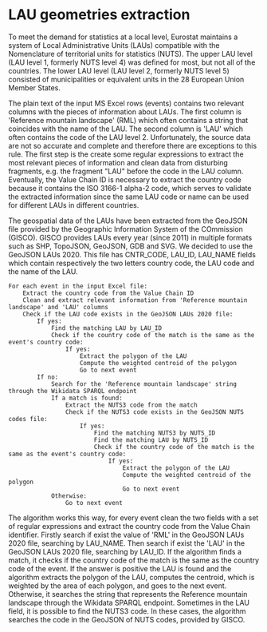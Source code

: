# LAU geometries extraction

To meet the demand for statistics at a local level, Eurostat maintains a system of Local Administrative Units (LAUs) compatible with the Nomenclature of territorial units for statistics (NUTS). The upper LAU level (LAU level 1, formerly NUTS level 4) was defined for most, but not all of the countries. The lower LAU level (LAU level 2, formerly NUTS level 5) consisted of municipalities or equivalent units in the 28 European Union Member States. 

The plain text of the input MS Excel rows (events) contains two relevant columns with the pieces of information about LAUs. The first column is 'Reference mountain landscape' (RML) which often contains a string that coincides with the name of the LAU. The second column is 'LAU' which often contains the code of the LAU level 2. Unfortunately, the source data are not so accurate and complete and therefore there are exceptions to this rule. The first step is the create some regular expressions to extract the most relevant pieces of information and clean data from disturbing fragments, e.g. the fragment "LAU" before the code in the LAU column. Eventually, the Value Chain ID is necessary to extract the country code because it contains the ISO 3166-1 alpha-2 code, which serves to validate the extracted information since the same LAU code or name can be used for different LAUs in different countries.

The geospatial data of the LAUs have been extracted from the GeoJSON file provided by the Geographic Information System of the COmmission (GISCO). GISCO provides LAUs every year (since 2011) in multiple formats such as SHP, TopoJSON, GeoJSON, GDB and SVG. We decided to use the GeoJSON LAUs 2020. This file has CNTR_CODE, LAU_ID, LAU_NAME fields which contain respectively the two letters country code, the LAU code and the name of the LAU. 


``` 
For each event in the input Excel file:
    Extract the country code from the Value Chain ID
    Clean and extract relevant information from 'Reference mountain landscape' and 'LAU' columns
    Check if the LAU code exists in the GeoJSON LAUs 2020 file:
        If yes:
            Find the matching LAU by LAU_ID
            Check if the country code of the match is the same as the event's country code:
                If yes:
                    Extract the polygon of the LAU
                    Compute the weighted centroid of the polygon
                    Go to next event
        If no:
            Search for the 'Reference mountain landscape' string through the Wikidata SPARQL endpoint
            If a match is found:
                Extract the NUTS3 code from the match
                Check if the NUTS3 code exists in the GeoJSON NUTS codes file:
                    If yes:
                        Find the matching NUTS3 by NUTS_ID
                        Find the matching LAU by NUTS_ID
                        Check if the country code of the match is the same as the event's country code:
                            If yes:
                                Extract the polygon of the LAU
                                Compute the weighted centroid of the polygon
                                Go to next event
            Otherwise:
                Go to next event

```

The algorithm works this way, for every event clean the two fields with a set of regular expressions and extract the country code from the Value Chain identifier.
Firstly search if exist the value of 'RML' in the GeoJSON LAUs 2020 file, searching by LAU_NAME. Then search if exist the 'LAU' in the GeoJSON LAUs 2020 file, searching by LAU_ID. If the algorithm finds a match, it checks if the country code of the match is the same as the country code of the event. If the answer is positive the LAU is found and the algorithm extracts the polygon of the LAU, computes the centroid, which is weighted by the area of each polygon, and goes to the next event. Otherwise, it searches the string that represents the Reference mountain landscape through the Wikidata SPARQL endpoint. Sometimes in the LAU field, it is possible to find the NUTS3 code. In these cases, the algorithm searches the code in the GeoJSON of NUTS codes, provided by GISCO. 


